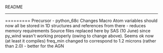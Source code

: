 README
***
=========
Precursor - python_68c
Changes
Macro Atom variables should now all be stored in 1D structures and references from there - reduces memory requirements
Source files replaced here by SAS (10 June) since py_wind wasn't working properly (owing to change above). Seems ok now (at least it compiles)
freq_min changed to correspond to 1.2 microns (rather than 2.0) - better for the AGN

